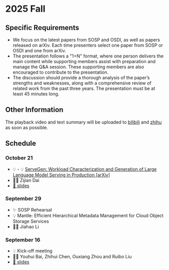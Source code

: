 # 2025 Fall

## Specific Requirements

- We focus on the latest papers from SOSP and OSDI, as well as papers released on arXiv. Each time presenters select one paper from SOSP or OSDI and one from arXiv.
- The presentation follows a "1+N" format, where one person delivers the main content while supporting members assist with preparation and manage the Q&A session. These supporting members are also encouraged to contribute to the presentation.
- The discussion should provide a thorough analysis of the paper’s strengths and weaknesses, along with a comprehensive review of related work from the past three years. The presentation must be at least 45 minutes long.

## Other Information

The playback video and text summary will be uploaded to <a href="https://space.bilibili.com/3493280155175017/channel/collectiondetail?sid=3787828" target="_blank">bilibili</a> and <a href="https://www.zhihu.com/column/c_1819774258647277568" target="_blank">zhihu</a> as soon as possible.

## Schedule
### October 21

- 💡 - 💡 [ServeGen: Workload Characterization and Generation of Large Language Model Serving in Production [arXiv]](https://arxiv.org/abs/2505.09999)
- 🙎‍♂️ Zijian Dai
- [📕 slides](./slides/251021-ServeGen.pdf)
  
### September 29

- ✨ SOSP Rehearsal
- 💡 Mantle: Efficient Hierarchical Metadata Management for Cloud Object Storage Services
- 🙎‍♂️ Jiahao Li
  
### September 16

- 💡 Kick-off meeting
- 🙎‍♂️ Youhui Bai, Zhihui Chen, Ouxiang Zhou and Ruibo Liu
- [📕 slides](./slides/250916-kick-off.pdf)






